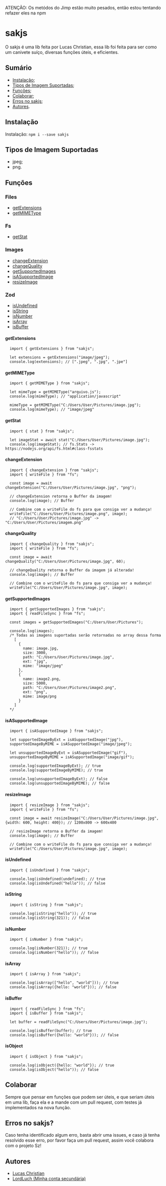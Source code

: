 ATENÇÃO: Os metódos do Jimp estão muito pesados, então estou tentando refazer eles na npm

# sakjs

O sakjs é uma lib feita por Lucas Christian, essa lib foi feita para
ser como um canivete suíço, diversas funções úteis, e eficientes.

## Sumário
- [Instalação](#instalação);
- [Tipos de Imagem Suportadas](#tipos-de-imagem-suportadas);
- [Funções](#funções);
- [Colaborar](#colaborar);
- [Erros no sakjs](#erros-no-sakjs);
- [Autores](#autores).


## Instalação
Instalação: `npm i --save sakjs`

## Tipos de Imagem Suportadas
- jpeg;
- png.

## Funções

### Files
- [getExtensions](#getextensions)
- [getMIMEType](#getmimetype)

### Fs
- [getStat](#getstat)

### Images
- [changeExtension](#changeextension)
- [changeQuality](#changequality)
- [getSupportedImages](#getsupportedimages)
- [isASupportedImage](#isasupportedimage)
- [resizeImage](#resizeimage)

### Zod
- [isUndefined](#isundefined)
- [isString](#instanceofstring)
- [isNumber](#instanceofnumber)
- [isArray](#instanceofarray)
- [isBuffer](#instanceofbuffer)

#### getExtensions
```JS
  import { getExtensions } from "sakjs";

  let extensions = getExtensions("image/jpeg");
  console.log(extensions); // [".jpeg", ".jpg", ".jpe"]
```

#### getMIMEType
```JS
  import { getMIMEType } from "sakjs";

  let mimeType = getMIMEType("arquivo.js");
  console.log(mimeType); // "application/javascript"

  mimeType = getMIMEType("C:/Users/User/Pictures/image.jpg");
  console.log(mimeType); // "image/jpeg"
```

#### getStat
```JS
  import { stat } from "sakjs";

  let imageStat = await stat("C:/Users/User/Pictures/image.jpg");
  console.log(imageStat); // fs.Stats -> https://nodejs.org/api/fs.html#class-fsstats
```

#### changeExtension
```JS
  import { changeExtension } from "sakjs";
  import { writeFile } from "fs";

  const image = await changeExtension("C:/Users/User/Pictures/image.jpg", "png"); 

  // changeExtension retorna o Buffer da imagem!
  console.log(image); // Buffer

  // Combine com o writeFile do fs para que consiga ver a mudança!
  writeFile("C:/Users/User/Pictures/image.png", image);
  // "C:/Users/User/Pictures/image.jpg" -> "C:/Users/User/Pictures/imagem.png"
```

#### changeQuality
```JS 
  import { changeQuality } from "sakjs";
  import { writeFile } from "fs";

  const image = await changeQuality("C:/Users/User/Pictures/image.jpg", 60); 

  // changeQuality retorna o Buffer da imagem já alterada!
  console.log(image); // Buffer

  // Combine com o writeFile do fs para que consiga ver a mudança!
  writeFile("C:/Users/User/Pictures/image.jpg", image);
```

#### getSupportedImages
```JS
  import { getSupportedImages } from "sakjs";
  import { readFileSync } from "fs";

  const images = getSupportedImages("C:/Users/User/Pictures");

  console.log(images); 
  /* Todas as imagens suportadas serão retornadas no array dessa forma
    [
      {          
        name: image.jpg, 
        size: 3000, 
        path: "C:/Users/User/Pictures/image.jpg",
        ext: "jpg",
        mime: "image/jpeg"
      },
      {         
        name: image2.png,
        size: 5000,
        path: "C:/Users/User/Pictures/image2.png",
        ext: "png",
        mime: image/png
      }
    ]
  */
```

#### isASupportedImage
```JS
  import { isASupportedImage } from "sakjs";

  let supportedImageByExt = isASupportedImage("jpg"),
  supportedImageByMIME = isASupportedImage("image/jpeg");

  let unsupportedImageByExt = isASupportedImage("gif"),
  unsupportedImageByMIME = isASupportedImage("image/gif");

  console.log(supportedImageByExt); // true
  console.log(supportedImageByMIME); // true

  console.log(unsupportedImageByExt); // false
  console.log(unsupportedImageByMIME); // false

```

#### resizeImage
```JS
  import { resizeImage } from "sakjs";
  import { writeFile } from "fs";

  const image = await resizeImage("C:/Users/User/Pictures/image.jpg", {width: 600, height: 400}); // 1200x800 -> 600x400
  
  // resizeImage retorna o Buffer da imagem!
  console.log(image); // Buffer

  // Combine com o writeFile do fs para que consiga ver a mudança!
  writeFile("C:/Users/User/Pictures/image.jpg", image);
```

#### isUndefined
```JS
  import { isUndefined } from "sakjs";

  console.log(isUndefined(undefined); // true
  console.log(isUndefined("hello")); // false
```

#### isString
```JS
  import { isString } from "sakjs";

  console.log(isString("hello")); // true
  console.log(isString(321)); // false
```

#### isNumber
```JS
  import { isNumber } from "sakjs";

  console.log(isNumber(321)); // true
  console.log(isNumber("hello")); // false
```

#### isArray
```JS
  import { isArray } from "sakjs";

  console.log(isArray(["hello", "world"])); // true
  console.log(isArray({hello: "world"})); // false
```

#### isBuffer
```JS
  import { readFileSync } from "fs";
  import { isBuffer } from "sakjs";

  let buffer = readFileSync("C:/Users/User/Pictures/image.jpg");

  console.log(isBuffer(buffer); // true
  console.log(isBuffer({hello: "world"})); // false
```


#### isObject
```JS
  import { isObject } from "sakjs";

  console.log(isObject({hello: "world"}); // true
  console.log(isObject("hello")); // false
```

## Colaborar

Sempre que pensar em funções que podem ser úteis, e que seriam úteis em uma lib,
faça ela e a mande com um pull request, com testes já implementados na nova função.

## Erros no sakjs?

Caso tenha identificado algum erro, basta abrir uma issues, e caso já tenha
resolvido esse erro, por favor faça um pull request, assim você colabora com 
o projeto Sz!

## Autores

- [Lucas Christian](https://github.com/Lucas-Christian)
- [LordLuch (Minha conta secundária)](https://www.github.com/LordLuch)